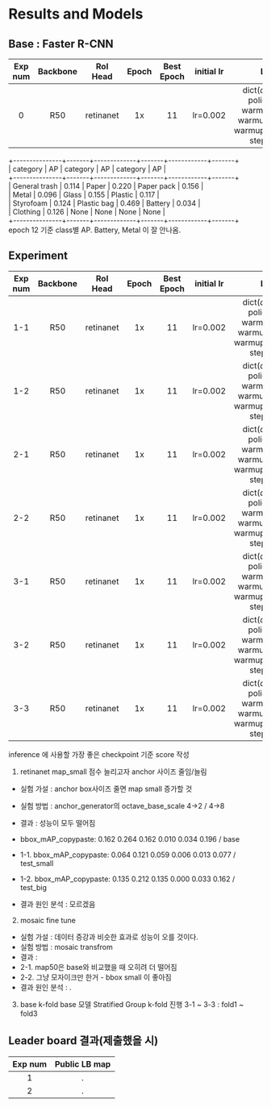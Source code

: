 # Results and Models
## Base : Faster R-CNN
| Exp num | Backbone  | RoI Head   | Epoch |Best Epoch |initial lr |Lr schd | Optimizer | Image size| val/bbox_mAP| val/bbox_mAP_50 |  val/bbox_mAP_75 | val/bbox_mAP_s | val/bbox_mAP_m | val/bbox_mAP_l |
|:-------:|:---------:|:-------:|:-------:|:-------:|:-------:|:--------:|:--------:|:--------------:|:-------:|:--------:|:--------:|:--------:|:--------:|:--------:|
| 0      | R50 | retinanet   | 1x  |11 |lr=0.002   |dict(_delete_=True, policy="step", warmup="linear", warmup_iters=500, warmup_ratio=0.001, step=[8, 11])|AdamW| 1024x1024   |0.231   | 0.4240    | 0.225  | 0.000  |  0.046  |  0.281  |

+---------------+-------+-------------+-------+------------+-------+  
| category      | AP    | category    | AP    | category   | AP    |  
+---------------+-------+-------------+-------+------------+-------+  
| General trash | 0.114 | Paper       | 0.220 | Paper pack | 0.156 |  
| Metal         | 0.096 | Glass       | 0.155 | Plastic    | 0.117 |  
| Styrofoam     | 0.124 | Plastic bag | 0.469 | Battery    | 0.034 |  
| Clothing      | 0.126 | None        | None  | None       | None  |  
+---------------+-------+-------------+-------+------------+-------+  
epoch 12 기준 class별 AP. 
Battery, Metal 이 잘 안나옴. 


## Experiment
| Exp num | Backbone  | RoI Head   | Epoch |Best Epoch |initial lr |Lr schd | Optimizer | Image size| val/bbox_mAP| val/bbox_mAP_50 |  val/bbox_mAP_75 | val/bbox_mAP_s | val/bbox_mAP_m | val/bbox_mAP_l |
|:-------:|:---------:|:-------:|:-------:|:-------:|:-------:|:--------:|:--------:|:--------------:|:-------:|:--------:|:--------:|:--------:|:--------:|:--------:|
| 1-1     | R50 | retinanet   | 1x  |11 |lr=0.002   |dict(_delete_=True, policy="step", warmup="linear", warmup_iters=500, warmup_ratio=0.001, step=[8, 11])|AdamW | 1024x1024   | 0.162   | 0.121 |  0.059  | 0.006  | 0.013  |  0.077  |
| 1-2     | R50 | retinanet   | 1x  |11 |lr=0.002   |dict(_delete_=True, policy="step", warmup="linear", warmup_iters=500, warmup_ratio=0.001, step=[8, 11])|AdamW | 1024x1024   | 0.135   | 0.212 |  0.135  | 0.000 | 0.033  |  0.162  |
| 2-1    | R50 | retinanet   | 1x  |11 |lr=0.002   |dict(_delete_=True, policy="step", warmup="linear", warmup_iters=500, warmup_ratio=0.001, step=[8, 11])|AdamW | 1024x1024   | 0.157  | 0.253  |  0.155  |  0.001| 0.041 |  0.188  |
| 2-2    | R50 | retinanet   | 1x  |11 |lr=0.002   |dict(_delete_=True, policy="step", warmup="linear", warmup_iters=500, warmup_ratio=0.001, step=[8, 11])|AdamW | 1024x1024   | 0.147  |  0.247  |  0.151   |  0.018| 0.031 |  0.177 |
| 3-1    | R50 | retinanet   | 1x  |11 |lr=0.002   |dict(_delete_=True, policy="step", warmup="linear", warmup_iters=500, warmup_ratio=0.001, step=[8, 11])|AdamW | 1024x1024   | 0.147  |  0.247  |  0.151   |  0.018| 0.031 |  0.177 |
| 3-2    | R50 | retinanet   | 1x  |11 |lr=0.002   |dict(_delete_=True, policy="step", warmup="linear", warmup_iters=500, warmup_ratio=0.001, step=[8, 11])|AdamW | 1024x1024   | 0.147  |  0.247  |  0.151   |  0.018| 0.031 |  0.177 |
| 3-3    | R50 | retinanet   | 1x  |11 |lr=0.002   |dict(_delete_=True, policy="step", warmup="linear", warmup_iters=500, warmup_ratio=0.001, step=[8, 11])|AdamW | 1024x1024   | 0.147  |  0.247  |  0.151   |  0.018| 0.031 |  0.177 |

inference 에 사용할 가장 좋은 checkpoint 기준 score 작성  
1. retinanet map_small 점수 늘리고자 anchor 사이즈 줄임/늘림
- 실험 가설 : anchor box사이즈 줄면 map small 증가할 것
- 실험 방법 : anchor_generator의 octave_base_scale 4->2 / 4->8
- 결과 : 성능이 모두 떨어짐
- bbox_mAP_copypaste: 0.162 0.264 0.162 0.010 0.034 0.196 / base
- 1-1. bbox_mAP_copypaste: 0.064 0.121 0.059 0.006 0.013 0.077 / test_small
- 1-2. bbox_mAP_copypaste: 0.135 0.212 0.135 0.000 0.033 0.162 / test_big 

- 결과 원인 분석 : 모르겠음


2. mosaic fine tune 
- 실험 가설 : 데이터 증강과 비슷한 효과로 성능이 오를 것이다.
- 실험 방법 : mosaic transfrom 
- 결과 : 
- 2-1. map50은 base와 비교했을 때 오히려 더 떨어짐
- 2-2.  그냥 모자이크만 한거 - bbox small 이 좋아짐
- 결과 원인 분석 : .


3. base k-fold
base 모델 Stratified Group k-fold 진행
3-1 ~ 3-3 : fold1 ~ fold3

## Leader board 결과(제출했을 시)
| Exp num | Public LB map  | 
|:-------:|:---------:|
| 1     | . | 
| 2     |.| 